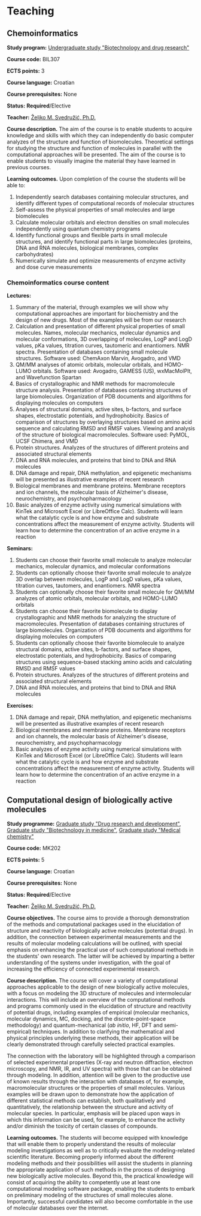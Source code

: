 # Teaching

## Chemoinformatics

**Study program:** [Undergraduate study "Biotechnology and drug research"](https://www.biotech.uniri.hr/en/study-programmes/undergraduate-programme-biotechnology-and-drug-research.html)

**Course code:** BIL307

**ECTS points:** 3

**Course language:** Croatian

**Course prerequisites:** None

**Status:** **Required**/Elective

**Teacher:** [Željko M. Svedružić, Ph.D.](principal-investigator.md)

**Course description.** The aim of the course is to enable students to acquire knowledge and skills with which they can independently do basic computer analyzes of the structure and function of biomolecules. Theoretical settings for studying the structure and function of molecules in parallel with the computational approaches will be presented. The aim of the course is to enable students to visually imagine the material they have learned in previous courses.

**Learning outcomes.** Upon completion of the course the students will be able to:

1. Independently search databases containing molecular structures, and identify different types of computational records of molecular structures
1. Self-assess the physical properties of small molecules and large biomolecules
1. Calculate molecular orbitals and electron densities on small molecules independently using quantum chemistry programs
1. Identify functional groups and flexible parts in small molecule structures, and identify functional parts in large biomolecules (proteins, DNA and RNA molecules, biological membranes, complex carbohydrates)
1. Numerically simulate and optimize measurements of enzyme activity and dose curve measurements

### Chemoinformatics course content

**Lectures:**

1. Summary of the material, through examples we will show why computational approaches are important for biochemistry and the design of new drugs. Most of the examples will be from our research
1. Calculation and presentation of different physical properties of small molecules. Names, molecular mechanics, molecular dynamics and molecular conformations, 3D overlapping of molecules, LogP and LogD values, pKa values, titration curves, tautomeric and enantiomers. NMR spectra. Presentation of databases containing small molecule structures. Software used: ChemAxon Marvin, Avogadro, and VMD
1. QM/MM analyses of atomic orbitals, molecular orbitals, and HOMO-LUMO orbitals. Software used: Avogadro, GAMESS (US), wxMacMolPlt, and Wavefunction Spartan
1. Basics of crystallographic and NMR methods for macromolecule structure analysis. Presentation of databases containing structures of large biomolecules. Organization of PDB documents and algorithms for displaying molecules on computers
1. Analyses of structural domains, active sites, b-factors, and surface shapes, electrostatic potentials, and hydrophobicity. Basics of comparison of structures by overlaying structures based on amino acid sequence and calculating RMSD and RMSF values. Viewing and analysis of the structure of biological macromolecules. Software used: PyMOL, UCSF Chimera, and VMD
1. Protein structures. Analyzes of the structures of different proteins and associated structural elements
1. DNA and RNA molecules, and proteins that bind to DNA and RNA molecules
1. DNA damage and repair, DNA methylation, and epigenetic mechanisms will be presented as illustrative examples of recent research
1. Biological membranes and membrane proteins. Membrane receptors and ion channels, the molecular basis of Alzheimer's disease, neurochemistry, and psychopharmacology
1. Basic analyzes of enzyme activity using numerical simulations with KinTek and Microsoft Excel (or LibreOffice Calc). Students will learn what the catalytic cycle is and how enzyme and substrate concentrations affect the measurement of enzyme activity. Students will learn how to determine the concentration of an active enzyme in a reaction

**Seminars:**

1. Students can choose their favorite small molecule to analyze molecular mechanics, molecular dynamics, and molecular conformations
1. Students can optionally choose their favorite small molecule to analyze 3D overlap between molecules, LogP and LogD values, pKa values, titration curves, tautomers, and enantiomers. NMR spectra
1. Students can optionally choose their favorite small molecule for QM/MM analyzes of atomic orbitals, molecular orbitals, and HOMO-LUMO orbitals
1. Students can choose their favorite biomolecule to display crystallographic and NMR methods for analyzing the structure of macromolecules. Presentation of databases containing structures of large biomolecules. Organization of PDB documents and algorithms for displaying molecules on computers
1. Students can optionally choose their favorite biomolecule to analyze structural domains, active sites, b-factors, and surface shapes, electrostatic potentials, and hydrophobicity. Basics of comparing structures using sequence-based stacking amino acids and calculating RMSD and RMSF values
1. Protein structures. Analyzes of the structures of different proteins and associated structural elements
1. DNA and RNA molecules, and proteins that bind to DNA and RNA molecules

**Exercises:**

1. DNA damage and repair, DNA methylation, and epigenetic mechanisms will be presented as illustrative examples of recent research
1. Biological membranes and membrane proteins. Membrane receptors and ion channels, the molecular basis of Alzheimer's disease, neurochemistry, and psychopharmacology
1. Basic analyzes of enzyme activity using numerical simulations with KinTek and Microsoft Excel (or LibreOffice Calc). Students will learn what the catalytic cycle is and how enzyme and substrate concentrations affect the measurement of enzyme activity. Students will learn how to determine the concentration of an active enzyme in a reaction

## Computational design of biologically active molecules

**Study programme:** [Graduate study "Drug research and development"](https://www.biotech.uniri.hr/en/study-programmes/graduate-programme-drug-research-and-development.html), [Graduate study "Biotechnology in medicine"](https://www.biotech.uniri.hr/en/study-programmes/graduate-programme-biotechnology-in-medicine.html), [Graduate study "Medical chemistry"](https://www.biotech.uniri.hr/en/study-programmes/graduate-programme-medicinal-chemistry.html)

**Course code:** MK202

**ECTS points:** 5

**Course language:** Croatian

**Course prerequisites:** None

**Status:** **Required**/Elective

**Teacher:** [Željko M. Svedružić, Ph.D.](principal-investigator.md)

**Course objectives.** The course aims to provide a thorough demonstration of the methods and computational packages used in the elucidation of structure and reactivity of biologically active molecules (potential drugs). In addition, the connection between experimental measurements and the results of molecular modeling calculations will be outlined, with special emphasis on enhancing the practical use of such computational methods in the students' own research. The latter will be achieved by imparting a better understanding of the systems under investigation, with the goal of increasing the efficiency of connected experimental research.

**Course description.** The course will cover a variety of computational approaches applicable to the design of new biologically active molecules, with a focus on modeling the 3D structure of molecules and intermolecular interactions. This will include an overview of the computational methods and programs commonly used in the elucidation of structure and reactivity of potential drugs, including examples of empirical (molecular mechanics, molecular dynamics, MC, docking, and the discrete-point-space methodology) and quantum-mechanical (*ab initio*, HF, DFT and semi-empirical) techniques. In addition to clarifying the mathematical and physical principles underlying these methods, their application will be clearly demonstrated through carefully selected practical examples.

The connection with the laboratory will be highlighted through a comparison of selected experimental properties (X-ray and neutron diffraction, electron microscopy, and NMR, IR, and UV spectra) with those that can be obtained through modeling. In addition, attention will be given to the productive use of known results through the interaction with databases of, for example, macromolecular structures or the properties of small molecules. Various examples will be drawn upon to demonstrate how the application of different statistical methods can establish, both qualitatively and quantitatively, the relationship between the structure and activity of molecular species. In particular, emphasis will be placed upon ways in which this information can be used, for example, to enhance the activity and/or diminish the toxicity of certain classes of compounds.

**Learning outcomes.** The students will become equipped with knowledge that will enable them to properly understand the results of molecular modeling investigations as well as to critically evaluate the modeling-related scientific literature. Becoming properly informed about the different modeling methods and their possibilities will assist the students in planning the appropriate application of such methods in the process of designing new biologically active molecules. Beyond this, the practical knowledge will consist of acquiring the ability to competently use at least one computational modeling software package, enabling the students to embark on preliminary modeling of the structures of small molecules alone. Importantly, successful candidates will also become comfortable in the use of molecular databases over the internet.
